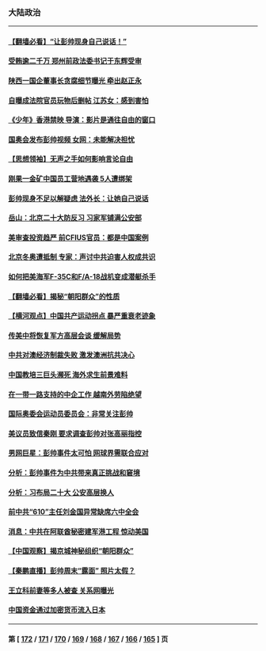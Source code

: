 ### 大陆政治
---
#### [【翻墙必看】“让彭帅现身自己说话！”](../../pages/ncid277/n13390109.md) 
#### [受贿逾二千万 郑州前政法委书记于东辉受审](../../pages/ncid277/n13390841.md) 
#### [陕西一国企董事长贪腐细节曝光 牵出赵正永](../../pages/ncid277/n13390023.md) 
#### [自曝成法院官员玩物后删帖 江苏女：感到害怕](../../pages/ncid277/n13390183.md) 
#### [《少年》香港禁映 导演：影片是通往自由的窗口](../../pages/ncid277/n13389860.md) 
#### [国奥会发布彭帅视频 女网：未能解决担忧](../../pages/ncid277/n13389812.md) 
#### [【思想领袖】无声之手如何影响言论自由](../../pages/ncid277/n13362266.md) 
#### [刚果一金矿中国员工营地遇袭 5人遭绑架](../../pages/ncid277/n13389794.md) 
#### [彭帅现身不足以解疑虑 法外长：让她自己说话](../../pages/ncid277/n13389524.md) 
#### [岳山：北京二十大防反习 习家军铺满公安部](../../pages/ncid277/n13389152.md) 
#### [美审查投资趋严 前CFIUS官员：都是中国案例](../../pages/ncid277/n13380424.md) 
#### [北京冬奥遭抵制 专家：声讨中共迫害人权成共识](../../pages/ncid277/n13388614.md) 
#### [如何把美海军F-35C和F/A-18战机变成潜艇杀手](../../pages/ncid277/n13374078.md) 
#### [【翻墙必看】揭秘“朝阳群众”的性质](../../pages/ncid277/n13388584.md) 
#### [【横河观点】中国共产运动拐点 暴严重衰老迹象](../../pages/ncid277/n13388333.md) 
#### [传美中将恢复军方高层会谈 缓解局势](../../pages/ncid277/n13388277.md) 
#### [中共对澳经济制裁失败 激发澳洲抗共决心](../../pages/ncid277/n13388306.md) 
#### [中国教培三巨头濒死 海外求生前景难料](../../pages/ncid277/n13388281.md) 
#### [在一带一路支持的中企工作 越南外劳陷绝望](../../pages/ncid277/n13388292.md) 
#### [国际奥委会运动员委员会：非常关注彭帅](../../pages/ncid277/n13388226.md) 
#### [美议员致信秦刚 要求调查彭帅对张高丽指控](../../pages/ncid277/n13388256.md) 
#### [男网巨星：彭帅事件太可怕 网球界需联合应对](../../pages/ncid277/n13388188.md) 
#### [分析：彭帅事件为中共带来真正挑战和窘境](../../pages/ncid277/n13387150.md) 
#### [分析：习布局二十大 公安高层换人](../../pages/ncid277/n13387787.md) 
#### [前中共“610”主任刘金国异常缺席六中全会](../../pages/ncid277/n13387380.md) 
#### [消息：中共在阿联酋秘密建军港工程 惊动美国](../../pages/ncid277/n13387546.md) 
#### [【中国观察】揭京城神秘组织“朝阳群众”](../../pages/ncid277/n13387404.md) 
#### [【秦鹏直播】彭帅周末“露面” 照片太假？](../../pages/ncid277/n13387165.md) 
#### [王立科前妻等多人被查 关系网曝光](../../pages/ncid277/n13387408.md) 
#### [中国资金通过加密货币流入日本](../../pages/ncid277/n13387426.md) 

---
#### 第 [ [172](./172.md) / [171](./171.md) / [170](./170.md) / [169](./169.md) / [168](./168.md) / [167](./167.md) / [166](./166.md) / [165](./165.md) ] 页
